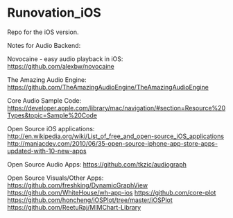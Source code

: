 Runovation_iOS
==============

Repo for the iOS version.

Notes for Audio Backend:

Novocaine - easy audio playback in iOS:
https://github.com/alexbw/novocaine

The Amazing Audio Engine:
https://github.com/TheAmazingAudioEngine/TheAmazingAudioEngine


Core Audio Sample Code:
https://developer.apple.com/library/mac/navigation/#section=Resource%20Types&topic=Sample%20Code

Open Source iOS applications:
http://en.wikipedia.org/wiki/List_of_free_and_open-source_iOS_applications
http://maniacdev.com/2010/06/35-open-source-iphone-app-store-apps-updated-with-10-new-apps

Open Source Audio Apps:
https://github.com/tkzic/audiograph

Open Source Visuals/Other Apps:
https://github.com/freshking/DynamicGraphView
https://github.com/WhiteHouse/wh-app-ios
https://github.com/core-plot
https://github.com/honcheng/iOSPlot/tree/master/iOSPlot
https://github.com/ReetuRaj/MIMChart-Library

